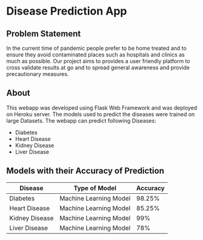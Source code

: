 # Disease Prediction App
## Problem Statement
In the current time of pandemic people prefer to be home treated and to ensure they avoid contaminated places such as hospitals and clinics as much as possible. Our project aims to provides a user friendly platform to cross validate results at go and to spread general awareness and provide precautionary measures.
## About
This webapp was developed using Flask Web Framework and was deployed on Heroku server. The models used to predict the diseases were trained on large Datasets. The webapp can predict following Diseases:
* Diabetes
* Heart Disease
* Kidney Disease
* Liver Disease

## Models with their Accuracy of Prediction
Disease | Type of Model | Accuracy
--- | --- | ---
Diabetes | Machine Learning Model | 98.25%
Heart Disease | Machine Learning Model | 85.25%
Kidney Disease | Machine Learning Model | 99%
Liver Disease | Machine Learning Model | 78%
